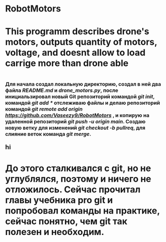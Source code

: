 # RobotMotors
# This programm describes drone's motors, outputs quantity of motors, voltage, and doesnt allow to load carrige more than drone able


# <p style="font-size: 16px;">Для начала создал локальную директорию, создал в ней два файла _README.md_ и _drone_motors.py_, после инициальзировал новый Git репозиторий командой *git init*, командой _git add *_ отслеживаю файлы и делаю      репозиторий командой *git remote add origin <https://github.com/Vaseezy9/RobotMotors>* , и копирую на    удаленной репозиторий *git push -u origin main*. Создаю новую ветку для изменений *git checkout -b pullreq*,    для слияние веток команда *git merge*.</p>     <p style="font-size: 20px;">hi</p> 

# До этого сталкивался с git, но не углублялся, поэтому и ничего не отложилось. Сейчас прочитал главы      учебника  __pro git__ и попробовал команды на практике, сейчас понятно, чем git так полезен и необходим.
